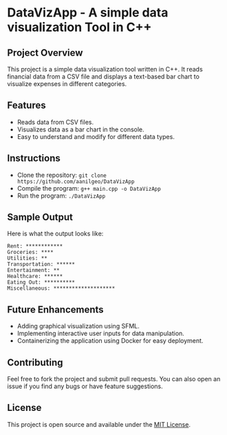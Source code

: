 # DataVizApp - A simple data visualization Tool in C++

## Project Overview
This project is a simple data visualization tool written in C++. It reads financial data from a CSV file and displays a text-based bar chart to visualize expenses in different categories.

## Features
- Reads data from CSV files.
- Visualizes data as a bar chart in the console.
- Easy to understand and modify for different data types.

## Instructions
- Clone the repository:
  `git clone https://github.com/aanilgeo/DataVizApp`
- Compile the program:
  `g++ main.cpp -o DataVizApp`
- Run the program:
  `./DataVizApp`

## Sample Output
Here is what the output looks like:
```
Rent: ************
Groceries: ****
Utilities: **
Transportation: ******
Entertainment: **
Healthcare: ******
Eating Out: **********
Miscellaneous: ********************
```

## Future Enhancements
- Adding graphical visualization using SFML.
- Implementing interactive user inputs for data manipulation.
- Containerizing the application using Docker for easy deployment.

## Contributing
Feel free to fork the project and submit pull requests. You can also open an issue if you find any bugs or have feature suggestions.

## License
This project is open source and available under the [MIT License](https://github.com/andrewanil/DataVizApp/blob/b46cb399952c0ac4723e9297e77f97c8a3267696/LICENSE).
